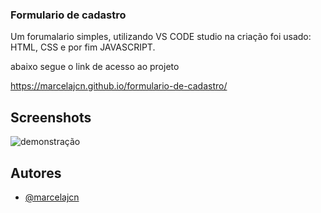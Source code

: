 ### Formulario de cadastro

Um forumalario simples, utilizando VS CODE studio na criação foi usado: HTML, CSS
e por fim JAVASCRIPT. 

abaixo segue o link de acesso ao projeto

https://marcelajcn.github.io/formulario-de-cadastro/




## Screenshots

![demonstração](https://i.postimg.cc/DF0c6nPC/455.jpg)

## Autores

- [@marcelajcn](https://github.com/marcelajcn)



